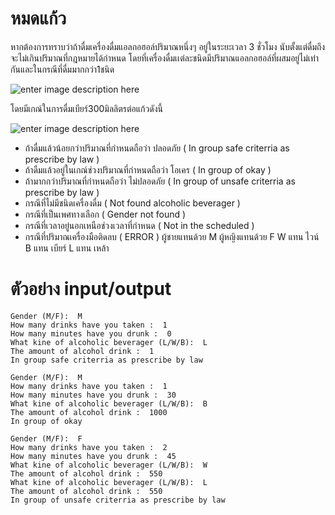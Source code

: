 # หมดแก้ว

หากต้องการทราบว่าถ้าดื่มเครื่องดื่มแอลกอฮอล์ปริมาณหนึ่งๆ อยู่ในระยะเวลา 3 ชั่วโมง นับตั้งแต่ดื่มถึงจะไม่เกินปริมาณที่กฎหมายได้กำหนด โดยที่เครื่องดื่มเเต่ละชนิดมีปริมาณแอลกอฮอล์ที่ผสมอยู่ไม่เท่ากันและในกรณีที่ดื่มมากกว่า1ชนิด

![enter image description here](https://lh3.googleusercontent.com/-BPMDRMvF8OO4qB38b9C8HO81M9XOTIIcepG8wn941BGLTTZVJWMLWYXBrC4-xKfZvhjvwr09ksh)

โดยมีเกณ์ในการดื่มเบียร์300มิลลิตรต่อแก้วดังนี้

![enter image description here](https://lh3.googleusercontent.com/w_AQ_wWNBnF7YqV5aYMj7Mof9UdUiWlYg6jBYWtMSxptdk60J5lEyVJvkFg5gUHZ2GpUhVFtCdeF)

 - ถ้าดื่มแล้วน้อยกว่าปริมาณที่กำหนดถือว่า ปลอดภัย ( In group safe criterria as prescribe by law )
 - ถ้าดืมแล้วอยู่ในเกณ์ช่วงปริมาณที่กำหนดถือว่า โอเคร ( In group of okay )
 - ถ้ามากกว่าปริมาณที่กำหนดถือว่า ไม่ปลอดภัย ( In group of unsafe criterria as prescribe by law )
 - กรณีที่ไม่มีชนิดเครื่องดื่ม ( Not found alcoholic beverager )
 - กรณีที่เป็นเพศทางเลือก ( Gender not found )
 - กรณีที่เวลาอยู่นอกเหนือช่วงเวลาที่กำหนด ( Not in the scheduled )
 - กรณีที่ปริมาณเครื่องมือติดลบ ( ERROR )
ผู้ชายแทนด้วย M ผู้หญิงแทนด้วย F
W แทน ไวน์
B แทน เบียร์
L แทน เหล้า

# ตัวอย่าง input/output
```
Gender (M/F):  M	
How many drinks have you taken :  1
How many minutes have you drunk :  0
What kine of alcoholic beverager (L/W/B):  L
The amount of alcohol drink :  1
In group safe criterria as prescribe by law
```
```
Gender (M/F):  M	
How many drinks have you taken :  1
How many minutes have you drunk :  30
What kine of alcoholic beverager (L/W/B):  B
The amount of alcohol drink :  1000
In group of okay
```
```
Gender (M/F):  F	
How many drinks have you taken :  2
How many minutes have you drunk :  45
What kine of alcoholic beverager (L/W/B):  W
The amount of alcohol drink :  550
What kine of alcoholic beverager (L/W/B):  L
The amount of alcohol drink :  550
In group of unsafe criterria as prescribe by law
```